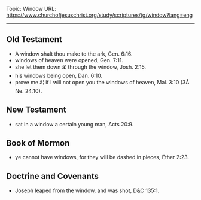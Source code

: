 Topic: Window
URL: https://www.churchofjesuschrist.org/study/scriptures/tg/window?lang=eng

---

## Old Testament

- A window shalt thou make to the ark, Gen. 6:16.
- windows of heaven were opened, Gen. 7:11.
- she let them down â¦ through the window, Josh. 2:15.
- his windows being open, Dan. 6:10.
- prove me â¦ if I will not open you the windows of heaven, Mal. 3:10 (3Â Ne. 24:10).

## New Testament

- sat in a window a certain young man, Acts 20:9.

## Book of Mormon

- ye cannot have windows, for they will be dashed in pieces, Ether 2:23.

## Doctrine and Covenants

- Joseph leaped from the window, and was shot, D&C 135:1.

